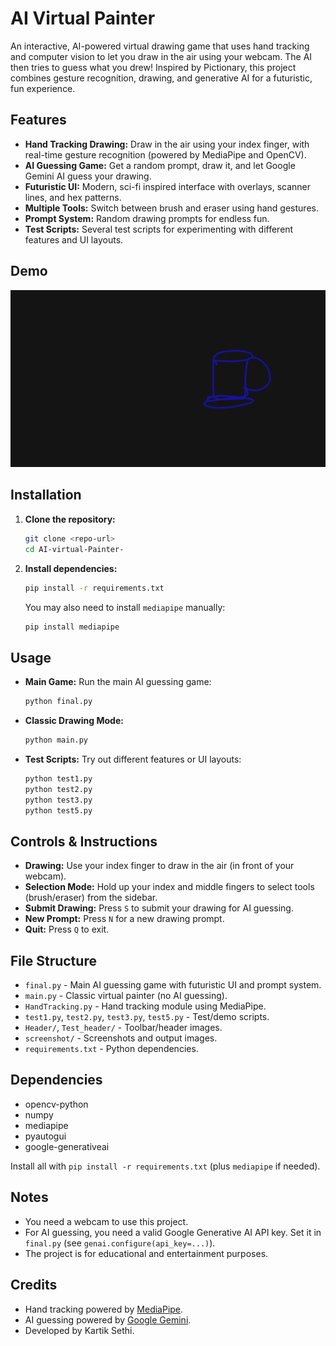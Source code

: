 # AI Virtual Painter

An interactive, AI-powered virtual drawing game that uses hand tracking and computer vision to let you draw in the air using your webcam. The AI then tries to guess what you drew! Inspired by Pictionary, this project combines gesture recognition, drawing, and generative AI for a futuristic, fun experience.

## Features
- **Hand Tracking Drawing:** Draw in the air using your index finger, with real-time gesture recognition (powered by MediaPipe and OpenCV).
- **AI Guessing Game:** Get a random prompt, draw it, and let Google Gemini AI guess your drawing.
- **Futuristic UI:** Modern, sci-fi inspired interface with overlays, scanner lines, and hex patterns.
- **Multiple Tools:** Switch between brush and eraser using hand gestures.
- **Prompt System:** Random drawing prompts for endless fun.
- **Test Scripts:** Several test scripts for experimenting with different features and UI layouts.

## Demo
![Demo Screenshot](screenshot/myimg.png)

## Installation
1. **Clone the repository:**
   ```bash
   git clone <repo-url>
   cd AI-virtual-Painter-
   ```
2. **Install dependencies:**
   ```bash
   pip install -r requirements.txt
   ```
   You may also need to install `mediapipe` manually:
   ```bash
   pip install mediapipe
   ```

## Usage
- **Main Game:**
  Run the main AI guessing game:
  ```bash
  python final.py
  ```
- **Classic Drawing Mode:**
  ```bash
  python main.py
  ```
- **Test Scripts:**
  Try out different features or UI layouts:
  ```bash
  python test1.py
  python test2.py
  python test3.py
  python test5.py
  ```

## Controls & Instructions
- **Drawing:** Use your index finger to draw in the air (in front of your webcam).
- **Selection Mode:** Hold up your index and middle fingers to select tools (brush/eraser) from the sidebar.
- **Submit Drawing:** Press `S` to submit your drawing for AI guessing.
- **New Prompt:** Press `N` for a new drawing prompt.
- **Quit:** Press `Q` to exit.

## File Structure
- `final.py` - Main AI guessing game with futuristic UI and prompt system.
- `main.py` - Classic virtual painter (no AI guessing).
- `HandTracking.py` - Hand tracking module using MediaPipe.
- `test1.py`, `test2.py`, `test3.py`, `test5.py` - Test/demo scripts.
- `Header/`, `Test_header/` - Toolbar/header images.
- `screenshot/` - Screenshots and output images.
- `requirements.txt` - Python dependencies.

## Dependencies
- opencv-python
- numpy
- mediapipe
- pyautogui
- google-generativeai

Install all with `pip install -r requirements.txt` (plus `mediapipe` if needed).

## Notes
- You need a webcam to use this project.
- For AI guessing, you need a valid Google Generative AI API key. Set it in `final.py` (see `genai.configure(api_key=...)`).
- The project is for educational and entertainment purposes.

## Credits
- Hand tracking powered by [MediaPipe](https://google.github.io/mediapipe/).
- AI guessing powered by [Google Gemini](https://ai.google.dev/).
- Developed by Kartik Sethi.
